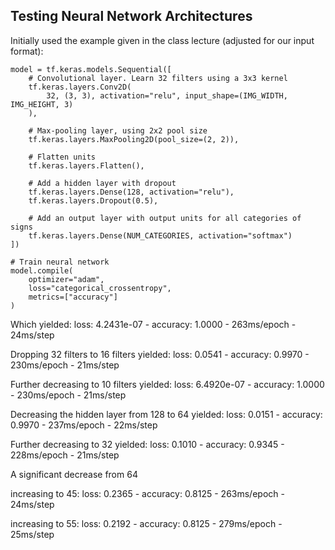 ## Testing Neural Network Architectures  

Initially used the example given in the class lecture (adjusted for our input format):
```# Create a convolutional neural network
model = tf.keras.models.Sequential([
    # Convolutional layer. Learn 32 filters using a 3x3 kernel
    tf.keras.layers.Conv2D(
        32, (3, 3), activation="relu", input_shape=(IMG_WIDTH, IMG_HEIGHT, 3)
    ),

    # Max-pooling layer, using 2x2 pool size
    tf.keras.layers.MaxPooling2D(pool_size=(2, 2)),

    # Flatten units
    tf.keras.layers.Flatten(),

    # Add a hidden layer with dropout
    tf.keras.layers.Dense(128, activation="relu"),
    tf.keras.layers.Dropout(0.5),

    # Add an output layer with output units for all categories of signs
    tf.keras.layers.Dense(NUM_CATEGORIES, activation="softmax")
])

# Train neural network
model.compile(
    optimizer="adam",
    loss="categorical_crossentropy",
    metrics=["accuracy"]
)
```
Which yielded: loss: 4.2431e-07 - accuracy: 1.0000 - 263ms/epoch - 24ms/step

Dropping 32 filters to 16 filters yielded: loss: 0.0541 - accuracy: 0.9970 - 230ms/epoch - 21ms/step

Further decreasing to 10 filters yielded: loss: 6.4920e-07 - accuracy: 1.0000 - 230ms/epoch - 21ms/step

Decreasing the hidden layer from 128 to 64 yielded: loss: 0.0151 - accuracy: 0.9970 - 237ms/epoch - 22ms/step

Further decreasing to 32 yielded: loss: 0.1010 - accuracy: 0.9345 - 228ms/epoch - 21ms/step

A significant decrease from 64

increasing to 45: loss: 0.2365 - accuracy: 0.8125 - 263ms/epoch - 24ms/step

increasing to 55: loss: 0.2192 - accuracy: 0.8125 - 279ms/epoch - 25ms/step
